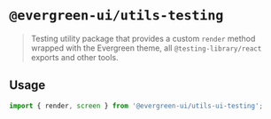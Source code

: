 # `@evergreen-ui/utils-testing`

> Testing utility package that provides a custom `render` method wrapped with the Evergreen theme, all `@testing-library/react` exports and other tools.

## Usage

```javascript
import { render, screen } from '@evergreen-ui/utils-ui-testing';
```
